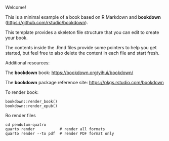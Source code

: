 Welcome!

This is a minimal example of a book based on R Markdown and **bookdown** (https://github.com/rstudio/bookdown).

This template provides a skeleton file structure that you can edit to create your book.

The contents inside the .Rmd files provide some pointers to help you get started, but feel free to also delete the content in each file and start fresh.

Additional resources:

The **bookdown** book: https://bookdown.org/yihui/bookdown/

The **bookdown** package reference site: https://pkgs.rstudio.com/bookdown


To render book:

```
bookdown::render_book()
bookdown::render_epub()
```

Ro render files

```
cd pendulum-quatro
quarto render           # render all formats
quarto render --to pdf  # render PDF format only
```